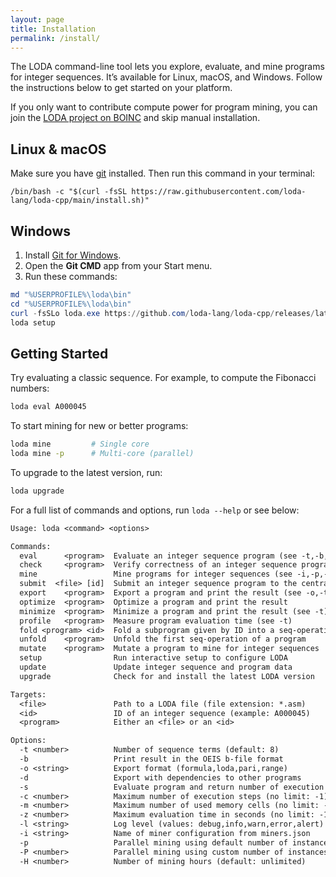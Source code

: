 ```yaml
---
layout: page
title: Installation
permalink: /install/
---
```


The LODA command-line tool lets you explore, evaluate, and mine programs for integer sequences. It’s available for Linux, macOS, and Windows. Follow the instructions below to get started on your platform.

If you only want to contribute compute power for program mining, you can join the [LODA project on BOINC](https://boinc.loda-lang.org/loda/) and skip manual installation.

## Linux & macOS

Make sure you have [git](https://git-scm.com/) installed. Then run this command in your terminal:

```shell
/bin/bash -c "$(curl -fsSL https://raw.githubusercontent.com/loda-lang/loda-cpp/main/install.sh)"
```

## Windows

1. Install [Git for Windows](https://git-scm.com/download/win).
2. Open the **Git CMD** app from your Start menu.
3. Run these commands:

```powershell
md "%USERPROFILE%\loda\bin"
cd "%USERPROFILE%\loda\bin"
curl -fsSLo loda.exe https://github.com/loda-lang/loda-cpp/releases/latest/download/loda-windows.exe
loda setup
```

## Getting Started

Try evaluating a classic sequence. For example, to compute the Fibonacci numbers:

```bash
loda eval A000045
```

To start mining for new or better programs:

```bash
loda mine         # Single core
loda mine -p      # Multi-core (parallel)
```

To upgrade to the latest version, run:

```bash
loda upgrade
```

For a full list of commands and options, run `loda --help` or see below:

```txt
Usage: loda <command> <options>

Commands:
  eval      <program>  Evaluate an integer sequence program (see -t,-b,-s)
  check     <program>  Verify correctness of an integer sequence program (see -b)
  mine                 Mine programs for integer sequences (see -i,-p,-P,-H)
  submit  <file> [id]  Submit an integer sequence program to the central repository
  export    <program>  Export a program and print the result (see -o,-t)
  optimize  <program>  Optimize a program and print the result
  minimize  <program>  Minimize a program and print the result (see -t)
  profile   <program>  Measure program evaluation time (see -t)
  fold <program> <id>  Fold a subprogram given by ID into a seq-operation
  unfold    <program>  Unfold the first seq-operation of a program
  mutate    <program>  Mutate a program to mine for integer sequences
  setup                Run interactive setup to configure LODA
  update               Update integer sequence and program data
  upgrade              Check for and install the latest LODA version

Targets:
  <file>               Path to a LODA file (file extension: *.asm)
  <id>                 ID of an integer sequence (example: A000045)
  <program>            Either an <file> or an <id>

Options:
  -t <number>          Number of sequence terms (default: 8)
  -b                   Print result in the OEIS b-file format
  -o <string>          Export format (formula,loda,pari,range)
  -d                   Export with dependencies to other programs
  -s                   Evaluate program and return number of execution steps
  -c <number>          Maximum number of execution steps (no limit: -1)
  -m <number>          Maximum number of used memory cells (no limit: -1)
  -z <number>          Maximum evaluation time in seconds (no limit: -1)
  -l <string>          Log level (values: debug,info,warn,error,alert)
  -i <string>          Name of miner configuration from miners.json
  -p                   Parallel mining using default number of instances
  -P <number>          Parallel mining using custom number of instances
  -H <number>          Number of mining hours (default: unlimited)
```
